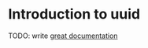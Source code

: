 # Introduction to uuid

TODO: write [great documentation](http://jacobian.org/writing/what-to-write/)
